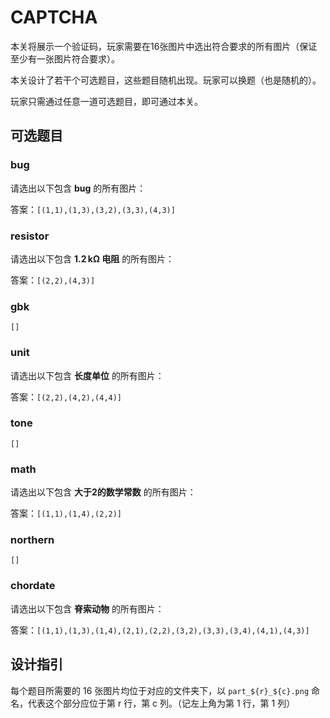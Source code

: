 # CAPTCHA

本关将展示一个验证码，玩家需要在16张图片中选出符合要求的所有图片（保证至少有一张图片符合要求）。

本关设计了若干个可选题目，这些题目随机出现。玩家可以换题（也是随机的）。

玩家只需通过任意一道可选题目，即可通过本关。

## 可选题目

### bug

请选出以下包含 **bug** 的所有图片：

答案：`[(1,1),(1,3),(3,2),(3,3),(4,3)]`

### resistor

请选出以下包含 **$1.2\,\mathrm{k\Omega}$ 电阻** 的所有图片：

答案：`[(2,2),(4,3)]`

### gbk

`[]`

### unit

请选出以下包含 **长度单位** 的所有图片：

答案：`[(2,2),(4,2),(4,4)]`

### tone

`[]`

### math

请选出以下包含 **大于2的数学常数** 的所有图片：

答案：`[(1,1),(1,4),(2,2)]`

### northern

`[]`

### chordate

请选出以下包含 **脊索动物** 的所有图片：

答案：`[(1,1),(1,3),(1,4),(2,1),(2,2),(3,2),(3,3),(3,4),(4,1),(4,3)]`

## 设计指引

每个题目所需要的 16 张图片均位于对应的文件夹下，以 `part_${r}_${c}.png` 命名，代表这个部分应位于第 r 行，第 c 列。（记左上角为第 1 行，第 1 列）
